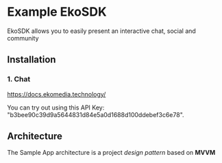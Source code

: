 # Example EkoSDK
EkoSDK allows you to easily present an interactive chat, social and community

## Installation
### 1. Chat

https://docs.ekomedia.technology/

You can try out using this API Key: "b3bee90c39d9a5644831d84e5a0d1688d100ddebef3c6e78".

## Architecture 
The Sample App architecture is a project _design pattern_ based on **MVVM**



